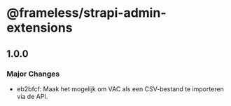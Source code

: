 # @frameless/strapi-admin-extensions

## 1.0.0

### Major Changes

- eb2bfcf: Maak het mogelijk om VAC als een CSV-bestand te importeren via de API.
